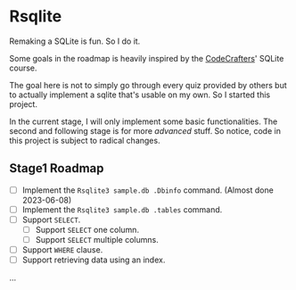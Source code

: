 # Rsqlite
Remaking a SQLite is fun. So I do it.

Some goals in the roadmap is heavily inspired by the [CodeCrafters](https://app.codecrafters.io/courses/sqlite)' SQLite course.

The goal here is not to simply go through every quiz provided by others but to actually implement a sqlite that's usable on my own. So I started this project.

In the current stage, I will only implement some basic functionalities. The second and following stage is for more *advanced* stuff. So notice, code in this project is subject to radical changes.


## Stage1 Roadmap
- [ ] Implement the `Rsqlite3 sample.db .Dbinfo` command. (Almost done 2023-06-08)
- [ ] Implement the `Rsqlite3 sample.db .tables` command.
- [ ] Support `SELECT`.
  - [ ] Support `SELECT` one column.
  - [ ] Support `SELECT` multiple columns.
- [ ] Support `WHERE` clause.
- [ ] Support retrieving data using an index.

...



